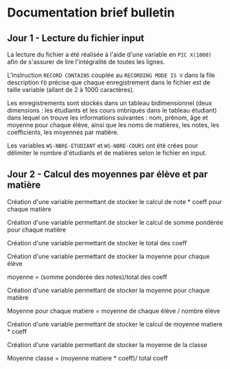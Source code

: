 # Documentation brief bulletin

## Jour 1 - Lecture du fichier input

La lecture du fichier a été réalisée à l'aide d'une variable en `PIC X(1000)` afin de s'assurer de lire l'intégralité de toutes les lignes.

L'instruction `RECORD CONTAINS` couplée au `RECORDING MODE IS V` dans la file description `FD` précise que chaque enregistrement dans le fichier est de taille variable (allant de 2 à 1000 caractères).

Les enregistrements sont stockés dans un tableau bidimensionnel (deux dimensions : les étudiants et les cours imbriqués dans le tableau étudiant) dans lequel on trouve les informations suivantes : nom, prénom, âge et moyenne pour chaque élève, ainsi que les noms de matières, les notes, les coefficients, les moyennes par matière. 

Les variables `WS-NBRE-ETUDIANT` et `WS-NBRE-COURS` ont été crées pour délimiter le nombre d'étudiants et de matières selon le fichier en input.

## Jour 2 - Calcul des moyennes par élève et par matière

Création d'une variable permettant de stocker le calcul de note * coeff pour chaque matière

Création d'une variable permettant de stocker le calcul de somme pondérée pour chaque matière

Création d'une variable permettant de stocker le total des coeff

Création d'une variable permettant de stocker la moyenne pour chaque élève

moyenne = (somme pondérée des notes)/total des coeff

Création d'une variable permettant de stocker la moyenne pour chaque matière

Moyenne pour chaque matiere = moyenne de chaque élève / nombre élève

Création d'une variable permettant de stocker le calcul de moyenne matiere * coeff

Création d'une variable permettant de stocker la moyenne de la classe

Moyenne classe = (moyenne matiere * coeff)/ total coeff

